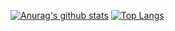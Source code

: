 [![Anurag's github stats](https://github-readme-stats.vercel.app/api?username=Lucien11&show_icons=true&theme=radical&line_height=24)](https://github.com/anuraghazra/github-readme-stats)
[![Top Langs](https://github-readme-stats.vercel.app/api/top-langs/?username=anuraghazra&layout=compact&hide=issues)](https://github.com/anuraghazra/github-readme-stats)
